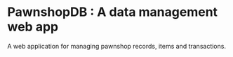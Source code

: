 # PawnshopDB : A data management web app
A web application for managing pawnshop records, items and transactions.
